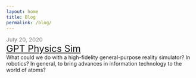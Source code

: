```yaml
---
layout: home
title: Blog
permalink: /blog/
---
```




<div>
<div style="color: grey; font-size: 15px;">July 20, 2020</div>
<a style="font-size: 25px;" href="/gpt-sim">GPT Physics Sim</a></div>
What could we do with a high-fidelity general-purpose reality simulator?
In robotics? In general, to bring advances in information technology to the world of atoms?

<div style="margin-left: 80px; font-size: 10px;">
<em>
<br>
<br>
</em>
</div>

